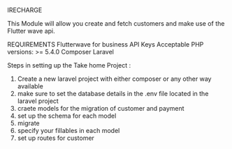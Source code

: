
IRECHARGE 

This Module will allow you create and fetch customers and make use of the Flutter wave api.


REQUIREMENTS
Flutterwave for business API Keys
Acceptable PHP versions: >= 5.4.0
Composer
Laravel 

Steps in setting up the Take home Project :
1. Create a new laravel project with either composer or any other way available 
2. make sure to set the database details in the .env file located in the laravel project 
3. craete models for the migration of  customer and payment 
4. set up the schema for each model 
5. migrate 
6. specify your fillables in each model
7. set up routes for customer 







